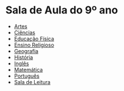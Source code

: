# Sala de Aula do 9º ano

- [Artes]()
- [Ciências](https://padlet.com/fredericohorie/g0dfn40hmi1okbcz)
- [Educação Física]()
- [Ensino Religioso]()
- [Geografia]()
- [História]()
- [Inglês]()
- [Matemática]()
- [Português](https://padlet.com/fredericohorie/h5zgl4w45ommg67o)
- [Sala de Leitura]()
